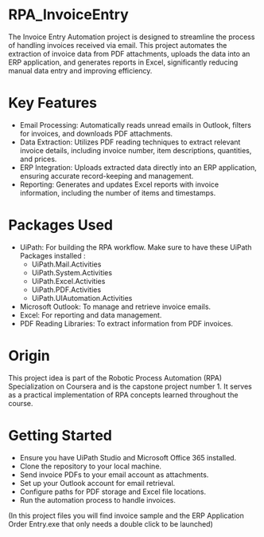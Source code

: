 # RPA_InvoiceEntry
The Invoice Entry Automation project is designed to streamline the process of handling invoices received via email. This project automates the extraction of invoice data from PDF attachments, uploads the data into an ERP application, and generates reports in Excel, significantly reducing manual data entry and improving efficiency.

# Key Features
- Email Processing: Automatically reads unread emails in Outlook, filters for invoices, and downloads PDF attachments.
- Data Extraction: Utilizes PDF reading techniques to extract relevant invoice details, including invoice number, item descriptions, quantities, and prices.
- ERP Integration: Uploads extracted data directly into an ERP application, ensuring accurate record-keeping and management.
- Reporting: Generates and updates Excel reports with invoice information, including the number of items and timestamps.

# Packages Used
- UiPath: For building the RPA workflow.
   Make sure to have these UiPath Packages installed : 
  - UiPath.Mail.Activities
  - UiPath.System.Activities
  - UiPath.Excel.Activities
  - UiPath.PDF.Activities
  - UiPath.UIAutomation.Activities
- Microsoft Outlook: To manage and retrieve invoice emails.
- Excel: For reporting and data management.
- PDF Reading Libraries: To extract information from PDF invoices.
  
# Origin
This project idea is part of the Robotic Process Automation (RPA) Specialization on Coursera and is the capstone project number 1. It serves as a practical implementation of RPA concepts learned throughout the course.

# Getting Started
- Ensure you have UiPath Studio and Microsoft Office 365 installed.
- Clone the repository to your local machine.
- Send invoice PDFs to your email account as attachments. 
- Set up your Outlook account for email retrieval.
- Configure paths for PDF storage and Excel file locations.
- Run the automation process to handle invoices.

(In this project files you will find invoice sample and the ERP Application Order Entry.exe that only needs a double click to be launched)
